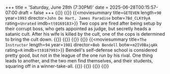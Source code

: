 +++
title = 'Saturday, June 28th (7:30PM)'
date = 2025-06-28T00:15:57-07:00
draft = false
+++
{{<movienight>}}
{{<movie>}}
{{<moviesummary title=`GETEVEN` length=`90` year=`1993` director=`John De Hart, James Paradise` botw=`7Bd_CLKt9yA` rating=`Unrated` imdb=`tt0169183`>}}
Two cops are fired after being setup by their corrupt boss, who gets appointed as judge, but secretly heads a satanic cult. After his wife is killed by the cult, one of the cops is determined to bring the cult down.
{{</moviesummary>}}
{{<movietrailer pSkgJY2P2gw>}}
{{</movie>}}
{{<movie>}}
{{<moviesummary title=`The Instructor` length=`94` year=`1981` director=`Bob Bendell` botw=`m2IV0BajqAk` rating=`R` imdb=`tt0187993`>}}
Bendell's self-defense school is considered pretty good, but not in the league of the one run by his rival. One thing leads to another, and the two men find themselves, and their students, squaring off in a winner-take-all.
{{</moviesummary>}}
{{<movietrailer ibvT3K71n6k>}}
{{</movie>}}
{{</movienight>}}